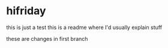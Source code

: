 # hifriday
this is just a test
this is a readme where I'd usually explain stuff

these are changes in first branch

